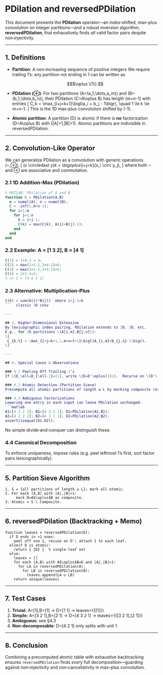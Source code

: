 # PDilation and reversedPDilation

This document presents the **PDilation** operator—an index‑shifted, max–plus convolution on integer partitions—and a robust inversion algorithm, **reversedPDilation**, that exhaustively finds _all_ valid factor pairs despite non‑injectivity.

---

## 1. Definitions

- **Partition**: A non‑increasing sequence of positive integers
  We require trailing 1’s: any partition not ending in 1 can be written as
  ```math
  $\oplus \(1\).
  ```

- **PDilation ($\oplus$)**: For two partitions
  \(A=(a_1,\dots,a_m)\) and \(B=(b_1,\dots,b_n)\),
  their PDilation \(C=A\oplus B\) has length \(m+n-1\) with entries
  \[
    C_k = \max_{i+j=k+1}\bigl(a_i + b_j - 1\bigr),
    \quad 1 \le k \le m+n-1.
  \]
  This is the 1D max–plus convolution shifted by \(-1\).

- **Atomic partition**: A partition \(D\) is atomic if there is **no** factorization \(D=A\oplus B\) with \(|A|>1,|B|>1\).  Atomic partitions are indivisible in reversedPDilation.

---

## 2. Convolution‑Like Operator

We can generalize PDilation as a convolution with generic operations ($\circ$,$\oplus$):
\[
  (x \circledast y)_k = \bigoplus_{i+j=k}(x_i \circ y_j),
\]
where both $\circ$ and $\oplus$ are associative and commutative.

### 2.1 1D Addition‑Max (PDilation)
```matlab
% MATLAB: PDilation of A and B
function C = PDilation(A,B)
  m = numel(A); n = numel(B);
  C = -inf(1,m+n-1);
  for i=1:m
    for j=1:n
      k = i+j-1;
      C(k) = max(C(k), A(i)+B(j)-1);
    end
  end
end
```

### 2.2 Example: A = [1 3 2], B = [4 1]
```matlab
C(1) = 1+4-1 = 4;
C(2) = max(1+1-1,3+4-1)=6;
C(3) = max(3+1-1,2+4-1)=5;
C(4) = 2+1-1=2;
% => C = [4 6 5 2]
```

### 2.3 Alternative: Multiplication‑Plus
```matlab
C(k) = sum(A(i)*B(j))  where i+j-1=k
```  classic 1D conv

---

## 3. Higher‑Dimensional Extension
By lexicographic index pairing, PDilation extends to 2D, 3D, etc.
E.g., for 2D partitions \(A[i,m],B[j,n]\):
\[
 C_{k,t} = \max_{i+j=k+1,\,m+n=t+1}\bigl(A_{i,m}+B_{j,n}-1\bigr).
\]

---

## 4. Special Cases & Observations

### 4.1 Peeling Off Trailing 1’s
If \(D_\ell=D_{\ell-1}=1\), write \(D=D'\oplus(1)\).  Recurse on \(D'\).

### 4.2 Atomic Detection (Partition Sieve)
Precompute all atomic partitions of length ≤ L by marking composite results of every nontrivial PDilation

### 4.3 Ambiguous Factorizations
Lowering one entry in each input can leave PDilation unchanged:
```matlab
A1=[4 3 2 1]; B1=[4 3 2 1]; D1=PDilation(A1,B1);
A2=[4 2 2 1]; B2=[4 3 1 1]; D2=PDilation(A2,B2);
assert(isequal(D1,D2));
```
No simple divide‑and‑conquer can distinguish these.

### 4.4 Canonical Decomposition
To enforce uniqueness, impose rules (e.g. peel leftmost 1’s first, sort factor pairs lexicographically).

---

## 5. Partition Sieve Algorithm
```text
1. S = {all partitions of length ≤ L}; mark all atomic.
2. For each (A,B) with |A|,|B|>1:
     mark D=A$\oplus$B as composite.
3. Atomic = S \ Composite.
```

---

## 6. reversedPDilation (Backtracking + Memo)
```pseudo
function leaves = reversedPDilation(D):
  if D ends in >1 ones:
    peel off one 1, recuse on D'; attach 1 to each leaf.
  elseif D is atomic:
    return { {D} }  % single‑leaf set
  else:
    leaves = []
    for each (A,B) with A$\oplus$B=D and |A|,|B|>1:
      for LA in reversedPDilation(A):
        for LB in reversedPDilation(B):
          leaves.append(LA ∪ LB)
    return unique(leaves)
```

---

## 7. Test Cases
1. **Trivial:** A=[1],B=[1] → D=[1 1] → leaves={{[1]}}  
2. **Simple:** A=[3 2 1],B=[2 1] → D=[4 3 2 1] → leaves={{[3 2 1],[2 1]}}  
3. **Ambiguous:** see §4.3  
4. **Non‑decomposable:** D=[4 2 1] only splits with unit 1.

---

## 8. Conclusion
Combining a precomputed atomic table with exhaustive backtracking ensures `reversedPDilation` finds _every_ full decomposition—guarding against non‑injectivity and non‑cancellativity in max–plus convolution.


